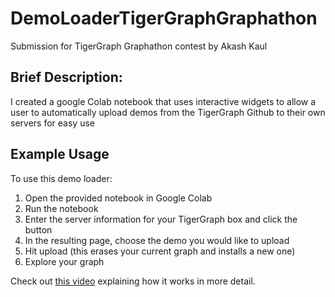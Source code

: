 # DemoLoaderTigerGraphGraphathon
Submission for TigerGraph Graphathon contest by Akash Kaul

## Brief Description:
I created a google Colab notebook that uses interactive widgets to allow a user to automatically upload demos from the TigerGraph Github to their own servers for easy use

## Example Usage
To use this demo loader:
1. Open the provided notebook in Google Colab
2. Run the notebook
3. Enter the server information for your TigerGraph box and click the button
4. In the resulting page, choose the demo you would like to upload
5. Hit upload (this erases your current graph and installs a new one)
6. Explore your graph

Check out [this video](https://vimeo.com/444423966) explaining how it works in more detail.
